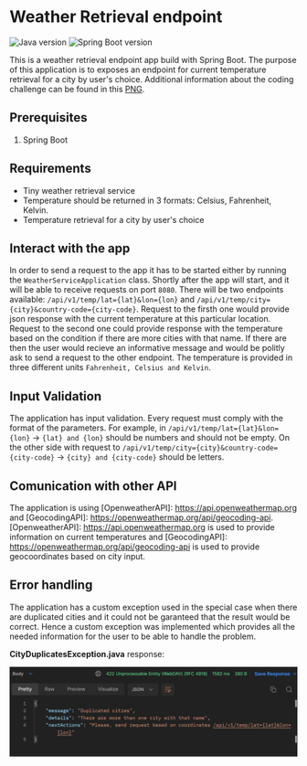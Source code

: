 # Weather Retrieval endpoint

![Java version](https://img.shields.io/badge/Java-19-orange)
![Spring Boot version](https://img.shields.io/badge/SpringBoot-v2.7.4-brightgreen)

This is a weather retrieval endpoint app build with Spring Boot. The purpose of this application is to exposes an endpoint for current temperature retrieval for a city by user's choice.
Additional information about the coding challenge can be found in this
[PNG](readme-resources/Pair_programming_challenge_Weather_Retrieval_endpoint.png).

## Prerequisites

1. Spring Boot

## Requirements

* Tiny weather retrieval service
* Temperature should be returned in 3 formats: Celsius, Fahrenheit, Kelvin.
* Temperature retrieval for a city by user's choice

## Interact with the app

In order to send a request to the app it has to be started either by running
the `WeatherServiceApplication` class.
Shortly after the app will start, and it will be able to receive requests on port `8080`. There will be two endpoints available: `/api/v1/temp/lat={lat}&lon={lon}` and `/api/v1/temp/city={city}&country-code={city-code}`. Request to the firsth one would provide json response with the current temperature at this particular location. Request to the second one could provide response with the temperature based on the condition if there are more cities with that name. If there are then the user would recieve an informative message and would be politly ask to send a request to the other endpoint. The temperature is provided in three different units `Fahrenheit, Celsius and Kelvin`.

## Input Validation

The application has input validation. Every request must comply with the format of the parameters. For example, in `/api/v1/temp/lat={lat}&lon={lon}` -> `{lat} and {lon}` should be numbers and should not be empty. On the other side with request to `/api/v1/temp/city={city}&country-code={city-code}` -> `{city} and {city-code}` should be letters.

## Comunication with other API

The application is using [OpenweatherAPI]: https://api.openweathermap.org and [GeocodingAPI]: https://openweathermap.org/api/geocoding-api. [OpenweatherAPI]: https://api.openweathermap.org is used to provide information on current temperatures and [GeocodingAPI]: https://openweathermap.org/api/geocoding-api is used to provide geocoordinates based on city input.

## Error handling

The application has a custom exception used in the special case when there are duplicated cities and it could not be garanteed that the result would be correct. Hence a custom exception was implemented which provides all the needed information for the user to be able to handle the problem.

**CityDuplicatesException.java** response:

![CityDuplicatesException](readme-resources/duplicateCitiesException.png)
